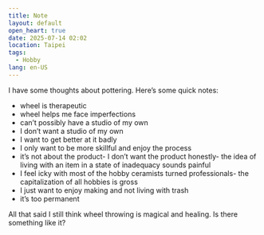 ```yaml
---
title: Note
layout: default
open_heart: true
date: 2025-07-14 02:02
location: Taipei
tags: 
  - Hobby
lang: en-US
---
```


I have some thoughts about pottering. Here’s some quick notes:

- wheel is therapeutic
- wheel helps me face imperfections
- can’t possibly have a studio of my own
- I don’t want a studio of my own
- I want to get better at it badly
- I only want to be more skillful and enjoy the process
- it’s not about the product- I don’t want the product honestly- the idea of living with an item in a state of inadequacy sounds painful
- I feel icky with most of the hobby ceramists turned professionals- the capitalization of all hobbies is gross
- I just want to enjoy making and not living with trash
- it’s too permanent

All that said I still think wheel throwing is magical and healing. Is there something like it?
